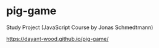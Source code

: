 # pig-game

Study Project (JavaScript Course by Jonas Schmedtmann)

https://dayant-wood.github.io/pig-game/
